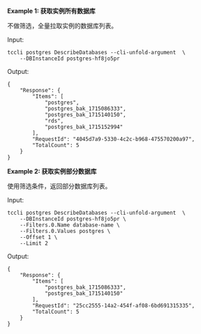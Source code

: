 **Example 1: 获取实例所有数据库**

不做筛选，全量拉取实例的数据库列表。

Input: 

```
tccli postgres DescribeDatabases --cli-unfold-argument  \
    --DBInstanceId postgres-hf8jo5pr
```

Output: 
```
{
    "Response": {
        "Items": [
            "postgres",
            "postgres_bak_1715086333",
            "postgres_bak_1715140150",
            "rds",
            "postgres_bak_1715152994"
        ],
        "RequestId": "4045d7a9-5330-4c2c-b968-475570200a97",
        "TotalCount": 5
    }
}
```

**Example 2: 获取实例部分数据库**

使用筛选条件，返回部分数据库列表。

Input: 

```
tccli postgres DescribeDatabases --cli-unfold-argument  \
    --DBInstanceId postgres-hf8jo5pr \
    --Filters.0.Name database-name \
    --Filters.0.Values postgres \
    --Offset 1 \
    --Limit 2
```

Output: 
```
{
    "Response": {
        "Items": [
            "postgres_bak_1715086333",
            "postgres_bak_1715140150"
        ],
        "RequestId": "25cc2555-14a2-454f-af08-6bd691315335",
        "TotalCount": 5
    }
}
```

